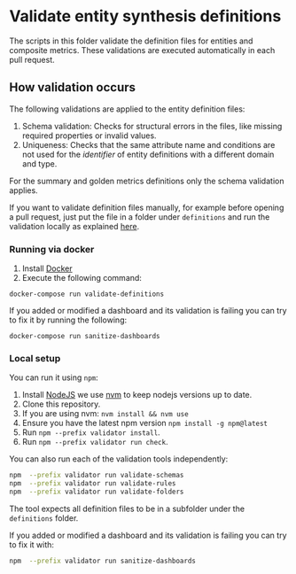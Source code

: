 # Validate entity synthesis definitions

The scripts in this folder validate the definition files for entities and composite metrics. These validations are executed automatically in each pull request.

## How validation occurs

The following validations are applied to the entity definition files:

1. Schema validation: Checks for structural errors in the files, like missing required properties or invalid values.
2. Uniqueness: Checks that the same attribute name and conditions are not used for the *identifier* of entity definitions with a different domain and type. 

For the summary and golden metrics definitions only the schema validation applies. 

If you want to validate definition files manually, for example before opening a pull request, just put the file in a folder under `definitions` and run the validation locally as explained [here](#running-via-docker).


### Running via docker

1. Install [Docker](https://www.docker.com/products/docker-desktop)
2. Execute the following command:

```
docker-compose run validate-definitions
```

If you added or modified a dashboard and its validation is failing you can try to fix it by running the following:

```
docker-compose run sanitize-dashboards
```

### Local setup

You can run it using `npm`:

1. Install [NodeJS](https://nodejs.org/en/) we use [nvm](https://github.com/nvm-sh/nvm) to keep nodejs versions up to date.
2. Clone this repository.
4. If you are using nvm: `nvm install && nvm use`
5. Ensure you have the latest npm version `npm install -g npm@latest`
6. Run `npm --prefix validator install`.
7. Run `npm --prefix validator run check`.

You can also run each of the validation tools independently:

```sh
npm  --prefix validator run validate-schemas
npm  --prefix validator run validate-rules
npm  --prefix validator run validate-folders
```

The tool expects all definition files to be in a subfolder under the `definitions` folder.

If you added or modified a dashboard and its validation is failing you can try to fix it with:

```sh
npm  --prefix validator run sanitize-dashboards
```
